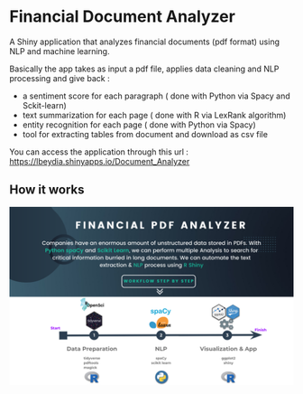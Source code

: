 # Financial Document Analyzer
A Shiny application that analyzes financial documents (pdf format) using NLP and machine learning.

Basically the app takes as input a pdf file, applies data cleaning and NLP processing and give back :
- a sentiment score for each paragraph ( done with Python via Spacy and Sckit-learn)
- text summarization for each page ( done with R via LexRank algorithm)
- entity recognition for each page ( done with Python via Spacy)
- tool for extracting tables from document and download as csv file

You can access the application through this url : https://lbeydia.shinyapps.io/Document_Analyzer

## How it works
![Alt text](www/My_homepage.png?raw=true "How it Works")
